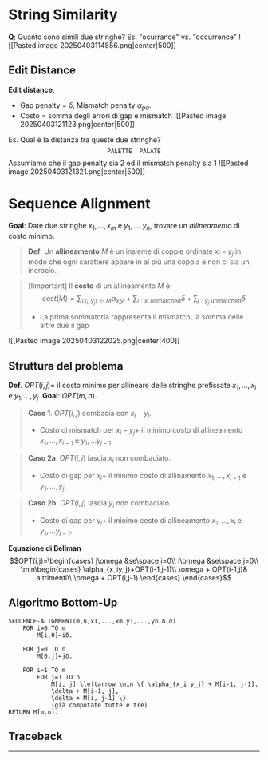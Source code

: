 # String Similarity
**Q**: Quanto sono simili due stringhe?
Es. "ocurrance" vs. "occurrence"
![[Pasted image 20250403114856.png|center|500]]
## Edit Distance
**Edit distance**:
- Gap penalty = $\delta$, Mismatch penalty $\alpha_{pq}$.
- Costo = somma degli errori di gap e mismatch
![[Pasted image 20250403121123.png|center|500]]

Es. 
Qual è la distanza tra queste due stringhe?$$\texttt{ PALETTE }\texttt{ PALATE }$$
Assumiamo che il gap penalty sia 2 ed il mismatch penalty sia 1
![[Pasted image 20250403121321.png|center|500]]

# Sequence Alignment

**Goal**: Date due stringhe $x_1,...,x_m$ e $y_1,...,y_n$, trovare un *allineamento* di costo minimo.

>**Def**. Un **allineamento** $M$ è un insieme di coppie ordinate $x_i-y_j$ in modo che ogni carattere appare in al più una coppia e non ci sia un incrocio.

>[!important] Il **costo** di un allineamento $M$ è:$$cost(M)=\sum_{(x_i,y_j)\in M}\alpha_{x_iy_i}+\sum_{i:x_i\text{ unmatched}}\delta +\sum_{j:y_j\text{ unmatched}}\delta$$
>- La prima sommatoria rappresenta il mismatch, la somma delle altre due il gap

![[Pasted image 20250403122025.png|center|400]]

## Struttura del problema
**Def**. $OPT(i,j)$= il costo minimo per allineare delle stringhe prefissate $x_1,...,x_i$ e $y_1,...,y_j$.
**Goal**: $OPT(m,n)$.

> **Caso 1**. $OPT(i,j)$ combacia con $x_i-y_j$.
> - Costo di mismatch per $x_i-y_j+$ il minimo costo di allineamento $x_1,...,x_{i-1}$ e $y_1,...y_{j-1}$

>**Caso 2a**. $OPT(i,j)$ lascia $x_i$ non combaciato.
>- Costo di gap per $x_i+$ il minimo costo di allinamento $x_1,...,x_{i-1}$ e $y_1,...,y_j$.

>**Caso 2b**. $OPT(i,j)$ lascia $y_i$ non combaciato.
>- Costo di gap per $y_i+$ il minimo costo di allineamento $x_1,...,x_i$ e $y_1,...y_{j-1}$.

**Equazione di Bellman** $$OPT(i,j)=\begin{cases}
j\omega &se\space i=0\\
i\omega &se\space j=0\\
\min\begin{cases}
\alpha_{x_iy_j}+OPT(i-1,j-1)\\
\omega + OPT(i-1,j)& altrimenti\\
\omega + OPT(i,j-1)
\end{cases}
\end{cases}$$
## Algoritmo Bottom-Up

```pseudo
SEQUENCE-ALIGNMENT(m,n,x1,...,xm,y1,...,yn,δ,α)
	FOR i=0 TO m  
		M[i,0]←iδ.

	FOR j=0 TO n  
		M[0,j]←jδ.
		
	FOR i=1 TO m  
		FOR j=1 TO n  
			M[i, j] \leftarrow \min \{ \alpha_{x_i y_j} + M[i-1, j-1],
			\delta + M[i-1, j],
			\delta + M[i, j-1] \}.
			(già computate tutte e tre)
RETURN M[m,n].
```

## Traceback
****